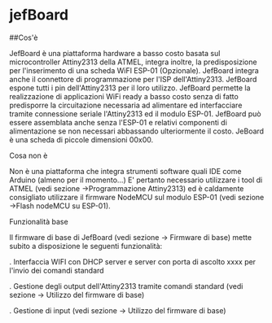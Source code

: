 # jefBoard
##Cos'è

JefBoard è una piattaforma hardware a basso costo basata sul microcontroller Attiny2313 della ATMEL, integra inoltre, la predisposizione per l'inserimento di una scheda WiFI ESP-01 (Opzionale).
JefBoard integra anche il connettore di programmazione per l'ISP dell'Attiny2313.
JefBoard espone tutti i pin dell'Attiny2313 per il loro utilizzo.
JefBoard permette la realizzazione di applicazioni WiFi ready a basso costo senza di fatto predisporre la circuitazione necessaria ad alimentare ed interfacciare tramite connessione seriale l'Attiny2313 ed il modulo ESP-01.
JefBoard può essere assemblata anche senza l'ESP-01 e relativi componenti di alimentazione se non necessari abbassando ulteriormente il costo.
JeBoard è una scheda di piccole dimensioni 00x00.
         
Cosa non è

Non è una piattaforma che integra strumenti software quali IDE come Arduino (almeno per il momento...) E' pertanto necessario utilizzare i tool di ATMEL (vedi sezione ->Programmazione Attiny2313) 
ed è caldamente consigliato utilizzare il firmware NodeMCU sul modulo ESP-01 (vedi sezione ->Flash nodeMCU su ESP-01). 

Funzionalità base

Il firmware di base di JefBoard (vedi sezione -> Firmware di base) mette subito a disposizione le seguenti funzionalità:

. Interfaccia WIFI con DHCP server e server con porta di ascolto xxxx per l'invio dei comandi standard

. Gestione degli output dell'Attiny2313 tramite comandi standard (vedi sezione -> Utilizzo del firmware di base)

. Gestione di input (vedi sezione -> Utilizzo del firmware di base)
